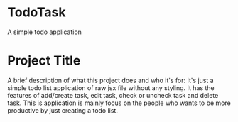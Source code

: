 # TodoTask
A simple todo application

# Project Title
A brief description of what this project does and who it's for:
It's just a simple todo list application of raw jsx file without any styling. It has the features of add/create task, edit task, check or uncheck task and delete task. This is application is mainly focus on the people who wants to be more productive by just creating a todo list.
